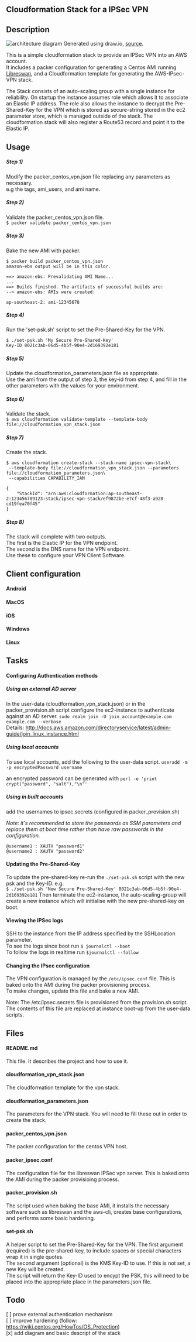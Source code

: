 ## Cloudformation Stack for a IPSec VPN

## Description
![architecture diagram](./aws-ipsec-vpn.png?raw=true "architecture diagram")
Generated using draw.io, [source](./aws-ipsec-vpn.io).

This is a simple cloudformation stack to provide an IPSec VPN into an AWS account.  
It includes a packer configuration for generating a Centos AMI running [Libreswan](https://libreswan.org/), and a Cloudformation template for generating the AWS-IPsec-VPN stack.  

The Stack consists of an auto-scaling group with a single instance for reliability. On startup the instance assumes role which allows it to associate an Elastic IP address. The role also allows the instance to decrypt the Pre-Shared-Key for the VPN which is stored as secure-string stored in the ec2 parameter store, which is managed outside of the stack. The cloudformation stack will also register a Route53 record and point it to the Elastic IP.

## Usage

##### Step 1)
Modify the packer_centos_vpn.json file replacing any parameters as necessary.  
e.g the tags, ami_users, and ami name.

##### Step 2)
Validate the packer_centos_vpn.json file.  
`$ packer validate packer_centos_vpn.json`

##### Step 3)
Bake the new AMI with packer.  
```
$ packer build packer_centos_vpn.json
amazon-ebs output will be in this color.

==> amazon-ebs: Prevalidating AMI Name...
...
==> Builds finished. The artifacts of successful builds are:
--> amazon-ebs: AMIs were created:

ap-southeast-2: ami-12345678
```

##### Step 4)
Run the 'set-psk.sh' script to set the Pre-Shared-Key for the VPN.  
```
$ ./set-psk.sh 'My Secure Pre-Shared-Key'
Key-ID 8021c3ab-06d5-4b5f-90e4-2d169392e181
```

##### Step 5)
Update the cloudformation_parameters.json file as appropriate.  
Use the ami from the output of step 3, the key-id from step 4, and fill in the other parameters with the values for your environment.

##### Step 6)
Validate the stack.  
`$ aws cloudformation validate-template --template-body file://cloudformation_vpn_stack.json`

##### Step 7)
Create the stack.
```
$ aws cloudformation create-stack --stack-name ipsec-vpn-stack\
 --template-body file://cloudformation_vpn_stack.json --parameters file://cloudformation_parameters.json\
 --capabilities CAPABILITY_IAM

{
    "StackId": "arn:aws:cloudformation:ap-southeast-2:123456789123:stack/ipsec-vpn-stack/ef9872be-e7cf-48f3-a928-cd19fea70f45"
}
```

##### Step 8)
The stack will complete with two outputs.  
The first is the Elastic IP for the VPN endpoint.  
The second is the DNS name for the VPN endpoint.  
Use these to configure your VPN Client Software.

## Client configuration

#### Android

#### MacOS

#### iOS

#### Windows

#### Linux

## Tasks

#### Configuring Authentication methods
##### Using an external AD server
In the user-data (cloudformation_vpn_stack.json) or in the packer_provision.sh script configure the ec2-instance to authenticate against an AD server.
`sudo realm join -U join_account@example.com example.com --verbose`  
Details: http://docs.aws.amazon.com/directoryservice/latest/admin-guide/join_linux_instance.html

##### Using local accounts
To use local accounts, add the following to the user-data script.
`useradd -m -p encryptedPassword username`

an encrypted password can be generated with
`perl -e 'print crypt("password", "salt"),"\n"'`

##### Using in built accounts
add the usernames to ipsec.secrets (configured in packer_provision.sh)

_Note: it's recommended to store the passwords as SSM parameters and replace them at boot time rather than have raw passwords in the configuration._
```
@username1 : XAUTH "password1"
@username2 : XAUTH "password2"
```

#### Updating the Pre-Shared-Key
To update the pre-shared-key re-run the `./set-psk.sh` script with the new psk and the Key-ID. e.g.  
`$ ./set-psk.sh 'New Secure Pre-Shared-Key' 8021c3ab-06d5-4b5f-90e4-2d169392e181`
Then terminate the ec2-instance, the auto-scaling-group will create a new instance which will initialise with the new pre-shared-key on boot.

#### Viewing the IPSec logs
SSH to the instance from the IP address specified by the SSHLocation parameter.  
To see the logs since boot run `$ journalctl --boot`  
To follow the logs in realtime run `$journalctl --follow`

#### Changing the IPsec configuration
The VPN configuration is managed by the `/etc/ipsec.conf` file. This is baked onto the AMI during the packer provisioning process.  
To make changes, update this file and bake a new AMI.

Note: The /etc/ipsec.secrets file is provisioned from the provision.sh script. The contents of this file are replaced at instance boot-up from the user-data scripts.

## Files

#### README.md
This file. It describes the project and how to use it.

#### cloudformation_vpn_stack.json
The cloudformation template for the vpn stack.

#### cloudformation_parameters.json
The parameters for the VPN stack. You will need to fill these out in order to create the stack.

#### packer_centos_vpn.json
The packer configuration for the centos VPN host.

#### packer_ipsec.conf
The configuration file for the libreswan IPSec vpn server. This is baked onto the AMI during the packer provisioing process.

#### packer_provision.sh
The script used when baking the base AMI, it installs the necessary software such as libreswan and the aws-cli, creates base configurations, and performs some basic hardening.

#### set-psk.sh
A helper script to set the Pre-Shared-Key for the VPN. The first argument (required) is the pre-shared-key, to include spaces or special characters wrap it in single quotes.  
The second argument (optional) is the KMS Key-ID to use. If this is not set, a new Key will be created.  
The script will return the Key-ID used to encypt the PSK, this will need to be placed into the appropriate place in the parameters.json file.

## Todo

[ ] prove external authentication mechanism  
[ ] improve hardening (follow: https://wiki.centos.org/HowTos/OS_Protection)  
[x] add diagram and basic descript of the stack
